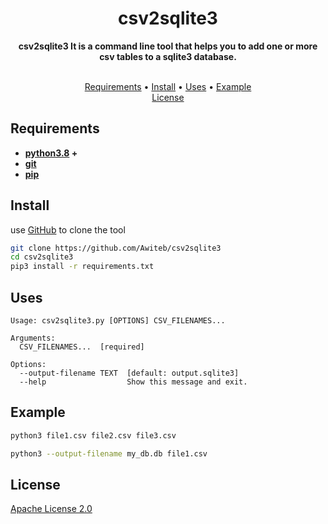 <center><h1>csv2sqlite3</h1></center>
<center><b>csv2sqlite3 It is a command line tool that helps you to add one or more csv tables to a sqlite3 database.</b></center>
<br>
<p align="center">
  <a href="#Requirements">Requirements</a>
  •
  <a href="#Install">Install</a>
  •
  <a href="#Uses">Uses</a>
  •
  <a href="#Example">Example</a>
  <br>
  <a href="#License">License</a>
</p>

## Requirements
* **[python3.8](https://www.python.org/downloads/) +**
* **[git](https://git-scm.com/)**
* **[pip](https://pip.pypa.io/en/stable/installation/)**

## Install
use [GitHub](https://github.com/) to clone the tool
```bash
git clone https://github.com/Awiteb/csv2sqlite3
cd csv2sqlite3
pip3 install -r requirements.txt
```

## Uses
```text
Usage: csv2sqlite3.py [OPTIONS] CSV_FILENAMES...

Arguments:
  CSV_FILENAMES...  [required]

Options:
  --output-filename TEXT  [default: output.sqlite3]
  --help                  Show this message and exit.

```

## Example

```bash
python3 file1.csv file2.csv file3.csv
```
```bash
python3 --output-filename my_db.db file1.csv
```

## License
[Apache License 2.0](https://www.apache.org/licenses/LICENSE-2.0.html)